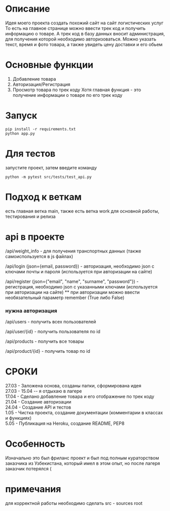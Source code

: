# Описание
Идея моего проекта создать похожий сайт на сайт логистических услуг
То есть на главное странице можно ввести трек код и получить информацию о товаре. А трек код в базу данных вносит администрация, для получения которой необходимо авторизоваться.
Можно указать текст, время и фото товара, а также увидеть цену доставки и его обьем
# Основные функции

1. Добавление товара
2. Авторизация/Регистрация
3. Просмотр товара по трек коду
Хотя главная функция - это получение информации о товаре по его трек коду

# Запуск
```
pip install -r requirements.txt
python app.py
```

# Для тестов
запустите проект, затем введите команду
```
python -m pytest src/tests/test_api.py
```

# Подход к веткам
есть главная ветка main, также есть ветка work для основной работы, тестирования и релиза

# api в проекте
/api/weight_info - для получения транспортных данных (также самоиспользуется в js файлах)

/api/login (json={email, password}) - авторизация, необходимо json с ключами почты и пароля (используется при авторизации на сайте)

/api/register (json={"email", "name", "surname", "password"}) - регистрация, необходимо json с указанными ключами (используется при авторизации на сайте)
** при авторизации можно ввести необязательный параметр remember (True либо False)

### нужна авторизация
/api/users - получить всех пользователей

/api/user/{id} - получить пользователя по id

/api/products - получить все товары

/api/product/{id} - получить товар по id

# СРОКИ

27.03 - Заложена основа, созданы папки, сформирована идея  
27.03 - 15.04 -- я отдыхаю в лагере  
17.04 - Сделано добавление товара и его отображение по трек коду  
21.04 - Создание авторизации  
24.04 - Создание API и тестов  
1.05 - Чистка проекта, создание документации (комментарии в классах и функциях)  
5.05 - Публикация на Heroku, создание README, PEP8

# Особенность

Изначально это был фриланс проект и был под полным кураторством заказчика из Узбекистана, который имел в этом опыт, но после лагеря заказчик потерялся (

# примечания
для корректной работы необходимо сделать src - sources root
